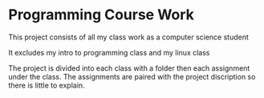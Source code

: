 # Programming Course Work

This project consists of all my class work as a computer science student

It excludes my intro to programming class and my linux class

The project is divided into each class with a folder then each assignment under the class. The assignments are paired with the project discription so there is little to explain.
